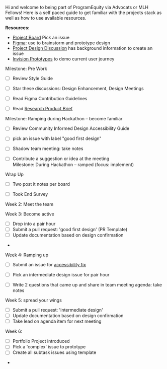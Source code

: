 Hi and welcome to being part of ProgramEquity via Advocats or MLH Fellows! Here is a self paced guide to get familiar with the projects stack as well as how to use available resources. 

**Resources:**
- [Project Board]() Pick an issue
- [Figma](https://www.figma.com/file/46c9cmuTiCpFA4DHB8OK0H/Amplify-User-Interface-%2B-Design-Guide?node-id=977%3A525): use to brainstorm and prototype design 
- [Project Design Discussion](https://github.com/ProgramEquity/amplify-front-end/discussions/63) has background information to create an issue
- [Invision Prototypes](https://manishapriyadarshini245795.invisionapp.com/overview/Amplify-cknropnaf0s0901873w3z29g8/screens) to demo current user journey 

Milestone: Pre Work
- [ ] Review Style Guide
- [ ] Star these discussions: Design Enhancement, Design Meetings
- [ ] Read Figma Contribution Guidelines 
- [ ] Read [Research Product Brief ](https://www.notion.so/programequity/Dare-to-Dream-Civic-Engagement-is-key-to-change-595ca4db3a2948c6b44569b58d530c8c)


Milestone: Ramping during Hackathon – become familiar 
- [ ] Review Community Informed Design Accessibility Guide 
- [ ] pick an issue with label "good first design" 
- [ ] Shadow team meeting: take notes
- [ ] Contribute a suggestion or idea at the meeting  
Milestone: During Hackathon – ramped (focus: implement)


Wrap Up
- [ ] Two post it notes per board
- [ ] Took End Survey


Week 2: Meet the team 



Week 3: Become active
- [ ] Drop into a pair hour 
- [ ] Submit a pull request: 'good first design' (PR Template) 
- [ ] Update documentation based on design confirmation 
- 
Week 4: Ramping up
- [ ] Submit an issue for [accessibility fix ](https://github.com/ProgramEquity/amplify-back-end/issues/new?assignees=%40evelynluu2&labels=accessibility&template=blue+design+enhancement.md&title=UI%2FUX+task)
- [ ] Pick an intermediate design issue for pair hour 
- [ ] Write 2 questions that came up and share in team meeting agenda: take notes


Week 5: spread your wings 
- [ ] Submit a pull request: 'intermediate design' 
- [ ] Update documentation based on design confirmation 
- [ ] Take lead on agenda item for next meeting 

Week 6: 
- [ ] Portfolio Project introduced 
- [ ] Pick a 'complex' issue to prototype
- [ ] Create all subtask issues using template 
-
